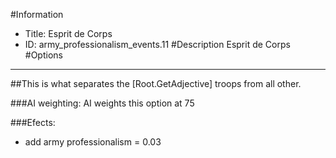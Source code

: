 #Information
 - Title: Esprit de Corps
 - ID: army_professionalism_events.11
#Description
Esprit de Corps
#Options

___
##This is what separates the [Root.GetAdjective] troops from all other.

###AI weighting:
AI weights this option at 75


###Efects:<ul><li>add army professionalism = 0.03</li></ul>
